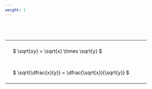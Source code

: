 ```yaml
---
weight: 1
---
```


#  
<br>
<style type="text/css">
#T_8f067 th.col_heading {
  text-align: left;
  font-size: 1em;
}
#T_8f067 td {
  text-align: left;
  font-size: 1em;
  padding: 1.5em;
}
#T_8f067_row0_col0, #T_8f067_row1_col0 {
  width: 400px;
  white-space: pre-wrap;
}
</style>
<table id="T_8f067">
  <thead>
  </thead>
  <tbody>
    <tr>
      <td id="T_8f067_row0_col0" class="data row0 col0" >$ \sqrt{xy} = \sqrt{x} \times \sqrt{y} $</td>
    </tr>
    <tr>
      <td id="T_8f067_row1_col0" class="data row1 col0" >$ \sqrt{\dfrac{x}{y}} = \dfrac{\sqrt{x}}{\sqrt{y}} $</td>
    </tr>
  </tbody>
</table>
